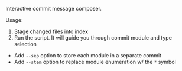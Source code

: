 Interactive commit message composer.

Usage:

1. Stage changed files into index
2. Run the script. It will guide you through commit module and type selection
- Add `--sep` option to store each module in a separate commit
- Add `--stem` option to replace module enumeration w/ the `*` symbol
